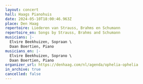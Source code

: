 ```yaml
---
layout: concert
hall: Haags Pianohuis
date: 2024-05-10T18:00:46.963Z
place: Den Haag
repertoire: Liederen van Strauss, Brahms en Schumann
repertoire_en: Songs by Strauss, Brahms and Schumann
musicians: |-
  Elvire Beekhuizen, Sopraan \
  Daan Boertien, Piano
musicians_en: |-
  Elvire Beekhuizen, Soprano \
  Daan Boertien, Piano
organizer_url: https://denhaag.com/nl/agenda/ophelia-ophelia
in_archive: true
cancelled: false
---
```

